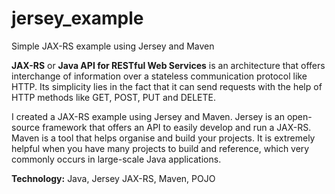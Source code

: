 # jersey_example
Simple JAX-RS example using Jersey and Maven

**JAX-RS** or **Java API for RESTful Web Services** is an architecture that offers interchange of information over a stateless communication protocol like HTTP. Its simplicity lies in the fact that it can send requests with the help of HTTP methods like GET, POST, PUT and DELETE.

I created a JAX-RS example using Jersey and Maven. Jersey is an open-source framework that offers an API to easily develop and run a JAX-RS. Maven is a tool that helps organise and build your projects. It is extremely helpful when you have many projects to build and reference, which very commonly occurs in large-scale Java applications.

**Technology:** Java, Jersey JAX-RS, Maven, POJO
